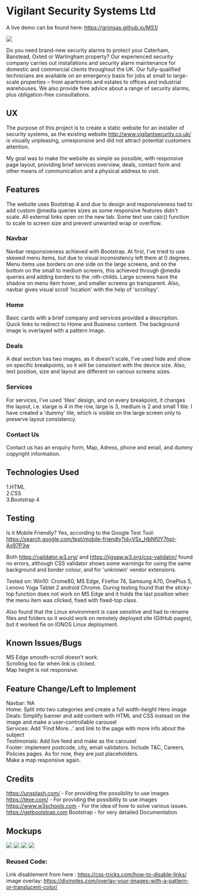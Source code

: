 # Vigilant Security Systems Ltd

A live demo can be found here: https://grimsas.github.io/MS1/

![](readme/main.png)

Do you need brand-new security alarms to protect your Caterham, Banstead, Oxted or Warlingham property? Our experienced security company carries out installations and security alarm maintenance for domestic and commercial clients throughout the UK. Our fully-qualified technicians are available on an emergency basis for jobs at small to large-scale properties – from apartments and estates to offices and industrial warehouses. We also provide free advice about a range of security alarms, plus obligation-free consultations.

## UX
The purpose of this project is to create a static website for an installer of security systems, as the existing website http://www.vigilantsecurity.co.uk/ is visually unpleasing, unresponsive and did not attract potential customers attention.

My goal was to make the website as simple as possible, with responsive page layout, providing brief services overview, deals, contact form and other means of communication and a physical address to visit.

## Features

The website uses Bootstrap 4 and due to design and responsiveness had to add custom @media queries sizes as some responsive features didn't scale. All external links open on the new tab. Some text use calc() function to scale to screen size and prevent unwanted wrap or overflow.

### Navbar

Navbar responsiveness achieved with Bootstrap. At first, I've tried to use skewed menu items, but due to visual inconsistency left them at 0 degrees. Menu items use borders on one side on the large screens, and on the bottom on the small to medium screens, this achieved through @media queries and adding borders to the :nth-childs. Large screens have the shadow on menu item hover, and smaller screens go transparent. Also, navbar gives visual scroll 'location' with the help of 'scrollspy'.

### Home

Basic cards with a brief company and services provided a description. Quick links to redirect to Home and Business content. The background image is overlayed with a pattern image.

### Deals

A deal section has two images, as it doesn't scale, I've used hide and show on specific breakpoints, so it will be consistent with the device size. Also, text position, size and layout are different on various screens sizes.

### Services

For services, I've used 'tiles' design, and on every breakpoint, it changes the layout, i.e. xlarge is 4 in the row, large is 3,  medium is 2 and small 1 tile. I have created a 'dummy' tile, which is visible on the large screen only to preserve layout consistency.

### Contact Us

Contact us has an enquiry form, Map, Adress, phone and email, and dummy copyright information. 

## Technologies Used

1.HTML  
2.CSS   
3.Bootstrap 4   

## Testing

Is it Mobile Friendly? Yes, according to the Google Test Tool: https://search.google.com/test/mobile-friendly?id=VSx_HbNf0Y7hpI-Ax97P3w

Both https://validator.w3.org/ and https://jigsaw.w3.org/css-validator/ found no errors, although CSS validator shows some warnings for using the same background and border colour, and for 'unknown' vendor extensions.

Tested on: Win10: Crome80, MS Edge, Firefox 74, Samsung A70, OnePlus 5, Lenovo Yoga Tablet 2 android Chrome. During testing found that the sticky-top function does not work on MS Edge and it holds the last position when the menu item was clicked, fixed with fixed-top class.

Also found that the Linux environment is case sensitive and had to rename files and folders so it would work on remotely deployed site (GitHub pages), but it worked fie on IONOS Linux deployment.

## Known Issues/Bugs

MS Edge smooth-scroll doesn't work.   
Scrolling too far when link is clicked.    
Map height is not responsive.

## Feature Change/Left to Implement

Navbar: NA    
Home: Split into two categories and create a full width-height Hero image   
Deals: Simplify banner and add content with HTML and CSS instead on the image and make a user-controllable carousel   
Services: Add 'Find More...' and link to the page with more info about the subject    
Testimonials: Add live feed and make as the carousel    
Footer: implement postcode, city, email validators. Include T&C, Careers, Policies pages. As for now, they are just placeholders.   
Make a map responsive again. 

## Credits

https://unsplash.com/ - For providing the possibility to use images    
https://texe.com/ - For providing the possibility to use images     
https://www.w3schools.com - For the idea of how to solve various issues.
https://getbootstrap.com Bootstrap - for very detailed Documentation     

## Mockups

![](readme/mockup/xlg.jpg)
![](readme/mockup/lg.jpg )
![](readme/mockup/md.jpg)
![](readme/mockup/sm.jpg)



### Reused Code: 
Link disablement from here : https://css-tricks.com/how-to-disable-links/   
image overlay: https://divinotes.com/overlay-your-images-with-a-pattern-or-translucent-color/
